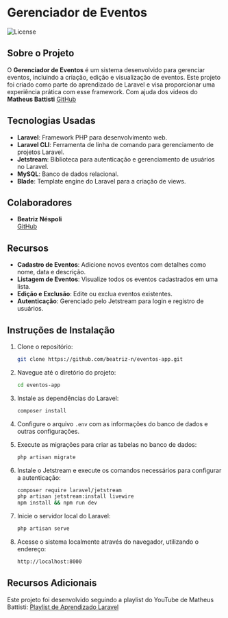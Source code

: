 # Gerenciador de Eventos

![License](https://img.shields.io/badge/license-MIT-blue.svg)

## Sobre o Projeto

O **Gerenciador de Eventos** é um sistema desenvolvido para gerenciar eventos, incluindo a criação, edição e visualização de eventos. Este projeto foi criado como parte do aprendizado de Laravel e visa proporcionar uma experiência prática com esse framework.
Com ajuda dos videos do **Matheus Battisti** [GitHub](https://github.com/matheusbattisti)

## Tecnologias Usadas

- **Laravel**: Framework PHP para desenvolvimento web.
- **Laravel CLI**: Ferramenta de linha de comando para gerenciamento de projetos Laravel.
- **Jetstream**: Biblioteca para autenticação e gerenciamento de usuários no Laravel.
- **MySQL**: Banco de dados relacional.
- **Blade**: Template engine do Laravel para a criação de views.

## Colaboradores

- **Beatriz Néspoli**  
  [GitHub](https://github.com/beatriz-n)

## Recursos

- **Cadastro de Eventos**: Adicione novos eventos com detalhes como nome, data e descrição.
- **Listagem de Eventos**: Visualize todos os eventos cadastrados em uma lista.
- **Edição e Exclusão**: Edite ou exclua eventos existentes.
- **Autenticação**: Gerenciado pelo Jetstream para login e registro de usuários.

## Instruções de Instalação

1. Clone o repositório:
    ```bash
    git clone https://github.com/beatriz-n/eventos-app.git
    ```

2. Navegue até o diretório do projeto:
    ```bash
    cd eventos-app
    ```

3. Instale as dependências do Laravel:
    ```bash
    composer install
    ```

4. Configure o arquivo `.env` com as informações do banco de dados e outras configurações.

5. Execute as migrações para criar as tabelas no banco de dados:
    ```bash
    php artisan migrate
    ```

6. Instale o Jetstream e execute os comandos necessários para configurar a autenticação:
    ```bash
    composer require laravel/jetstream
    php artisan jetstream:install livewire
    npm install && npm run dev
    ```

7. Inicie o servidor local do Laravel:
    ```bash
    php artisan serve
    ```

8. Acesse o sistema localmente através do navegador, utilizando o endereço:
    ```bash
    http://localhost:8000
    ```

## Recursos Adicionais

Este projeto foi desenvolvido seguindo a playlist do YouTube de Matheus Battisti:
[Playlist de Aprendizado Laravel](https://youtube.com/playlist?list=PLnDvRpP8BnewYKI1n2chQrrR4EYiJKbUG&si=ZrqjWytYXLDT1nnH)
